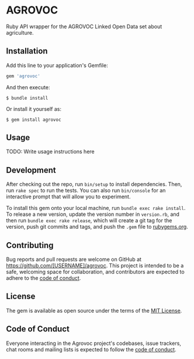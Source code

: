 # AGROVOC

Ruby API wrapper for the AGROVOC Linked Open Data set about agriculture.

## Installation

Add this line to your application's Gemfile:

```ruby
gem 'agrovoc'
```

And then execute:

    $ bundle install

Or install it yourself as:

    $ gem install agrovoc

## Usage

TODO: Write usage instructions here

## Development

After checking out the repo, run `bin/setup` to install dependencies. Then, run `rake spec` to run the tests. You can also run `bin/console` for an interactive prompt that will allow you to experiment.

To install this gem onto your local machine, run `bundle exec rake install`. To release a new version, update the version number in `version.rb`, and then run `bundle exec rake release`, which will create a git tag for the version, push git commits and tags, and push the `.gem` file to [rubygems.org](https://rubygems.org).

## Contributing

Bug reports and pull requests are welcome on GitHub at https://github.com/[USERNAME]/agrovoc. This project is intended to be a safe, welcoming space for collaboration, and contributors are expected to adhere to the [code of conduct](https://github.com/[USERNAME]/agrovoc/blob/master/CODE_OF_CONDUCT.md).


## License

The gem is available as open source under the terms of the [MIT License](https://opensource.org/licenses/MIT).

## Code of Conduct

Everyone interacting in the Agrovoc project's codebases, issue trackers, chat rooms and mailing lists is expected to follow the [code of conduct](https://github.com/[USERNAME]/agrovoc/blob/master/CODE_OF_CONDUCT.md).
